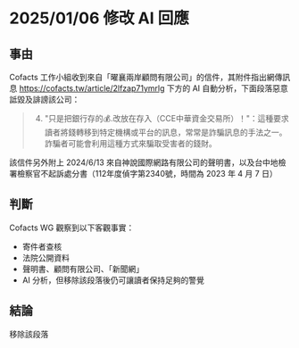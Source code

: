 2025/01/06 修改 AI 回應
====

## 事由
Cofacts 工作小組收到來自「曜襄兩岸顧問有限公司」的信件，其附件指出網傳訊息 https://cofacts.tw/article/2lfzap71ymrlg 下方的 AI 自動分析，下面段落惡意詆毀及誹謗該公司：

> 4. "只是把銀行存的💰.改放在存入（CCE中華資金交易所）！"：這種要求讀者將錢轉移到特定機構或平台的訊息，常常是詐騙訊息的手法之一。詐騙者可能會利用這種方式來騙取受害者的錢財。

該信件另外附上 2024/6/13 來自神說國際網路有限公司的聲明書，以及台中地檢署檢察官不起訴處分書（112年度偵字第2340號，時間為 2023 年 4 月 7 日）

## 判斷
Cofacts WG 觀察到以下客觀事實：
- 寄件者查核
- 法院公開資料
- 聲明書、顧問有限公司、「新聞網」
- AI 分析，但移除該段落後仍可讓讀者保持足夠的警覺

## 結論
移除該段落

